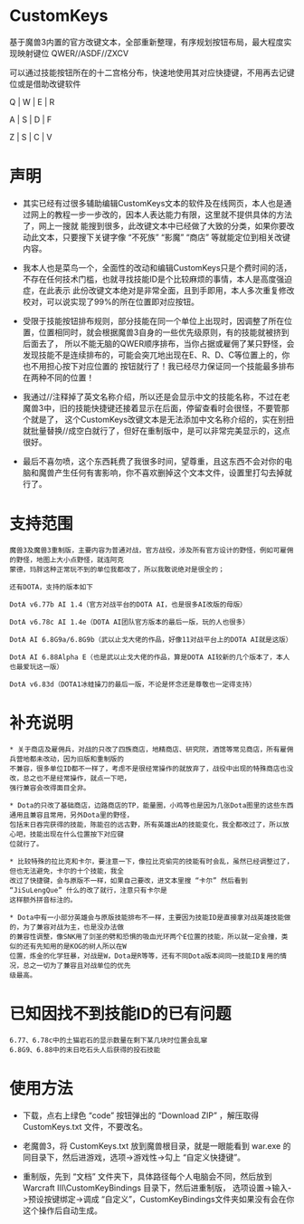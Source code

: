 # CustomKeys
基于魔兽3内置的官方改键文本，全部重新整理，有序规划按钮布局，最大程度实现映射键位 QWER//ASDF//ZXCV

可以通过技能按钮所在的十二宫格分布，快速地使用其对应快捷键，不用再去记键位或是借助改键软件

Q | W | E | R

A | S | D | F

Z | S | C | V

# 声明
* 其实已经有过很多辅助编辑CustomKeys文本的软件及在线网页，本人也是通过网上的教程一步一步改的，因本人表达能力有限，这里就不提供具体的方法了，网上一搜就
能搜到很多，此改键文本中已经做了大致的分类，如果你要改动此文本，只要搜下关键字像 “不死族” “影魔” “商店” 等就能定位到相关改键内容。

* 我本人也是菜鸟一个，全面性的改动和编辑CustomKeys只是个费时间的活，不存在任何技术门槛，也就寻找技能ID是个比较麻烦的事情，本人是高度强迫症，在此表示
此份改键文本绝对是非常全面，且到手即用，本人多次重复修改校对，可以说实现了99%的所在位置即对应按钮。

* 受限于技能按钮排布规则，部分技能在同一个单位上出现时，因调整了所在位置，位置相同时，就会根据魔兽3自身的一些优先级原则，有的技能就被挤到后面去了，
所以不能无脑的QWER顺序排布，当你占据或雇佣了某只野怪，会发现技能不是连续排布的，可能会突兀地出现在E、R、D、C等位置上的，你也不用担心按下对应位置的
按钮就行了！我已经尽力保证同一个技能最多排布在两种不同的位置！

* 我通过//注释掉了英文名称介绍，所以还是会显示中文的技能名称，不过在老魔兽3中，旧的技能快捷键还接着显示在后面，停留查看时会很怪，不要管那个就是了，
这个CustomKeys改键文本是无法添加中文名称介绍的，实在别扭就批量替换//成空白就行了，但好在重制版中，是可以非常完美显示的，这点很好。

* 最后不喜勿喷，这个东西耗费了我很多时间，望尊重，且这东西不会对你的电脑和魔兽产生任何有害影响，你不喜欢删掉这个文本文件，设置里打勾去掉就行了。

# 支持范围
		 
	魔兽3及魔兽3重制版，主要内容为普通对战，官方战役，涉及所有官方设计的野怪，例如可雇佣的野怪，地图上大小点野怪，就连阿克
	蒙德，玛胖这种正常玩不到的单位我都改了，所以我敢说绝对是很全的；
		 
	还有DOTA，支持的版本如下
		 
	DotA v6.77b AI 1.4（官方对战平台的DOTA AI，也是很多AI改版的母版）
		 
	DotA v6.78c AI 1.4e（DOTA AI团队官方版本的最后一版，玩的人也很多）
		 
	DotA AI 6.8G9a/6.8G9b（武以止戈大佬的作品，好像11对战平台上的DOTA AI就是这版）
		 
	DotA AI 6.88Alpha E（也是武以止戈大佬的作品，算是DOTA AI较新的几个版本了，本人也最爱玩这一版）
		 
	DotA v6.83d（DOTA1冰蛙操刀的最后一版，不论是怀念还是尊敬也一定得支持）
		 
# 补充说明
	* 关于商店及雇佣兵，对战的只改了四族商店，地精商店、研究院，酒馆等常见商店，所有雇佣兵营地都未改动，因为旧版和重制版的
	不兼容，很多单位ID都不一样了，考虑不是很经常操作的就放弃了，战役中出现的特殊商店也没改，总之也不是经常操作，就点一下吧，
	强行兼容会改得面目全非。
		 
	* Dota的只改了基础商店，边路商店的TP，能量圈，小鸡等也是因为几张Dota图里的这些东西通用且兼容且常用，另外Dota里的野怪，
	包括末日吞完获得的技能，陈能召的远古野，所有英雄出A的技能变化，我全都改过了，所以放心吧，技能出现在什么位置按下对应键
	位就行了。
		 
	* 比较特殊的拉比克和卡尔，要注意一下，像拉比克偷完的技能有时会乱，虽然已经调整过了，但也无法避免，卡尔的十个技能，我全
	改过了快捷键，会与原版不一样，如果自己要改，进文本里搜 “卡尔” 然后看到 “JiSuLengQue” 什么的改了就行，注意只有卡尔是
	这样额外拼音标注的。
		 
	* Dota中有一小部分英雄会与原版技能排布不一样，主要因为技能ID是直接拿对战英雄技能做的，为了兼容对战为主，也是没办法做
	的兼容性调整，像SNK用了剑圣的劈和恐惧的吸血光环两个E位置的技能，所以就一定会撞，类似的还有先知用的是KOG的树人所以在W
	位置，炼金的化学狂暴，对战是W，Dota是R等等，还有不同Dota版本间同一技能ID复用的情况，总之一切为了兼容且对战单位的优先
	级最高。
		 
# 已知因找不到技能ID的已有问题

	6.77、6.78c中的土猫岩石的显示数量在剩下某几块时位置会乱窜
	6.8G9、6.88中的末日吃石头人后获得的投石技能
		 
# 使用方法
* 下载，点右上绿色 “code” 按钮弹出的 “Download ZIP” ，解压取得 CustomKeys.txt 文件，不要改名。

* 老魔兽3，将 CustomKeys.txt 放到魔兽根目录，就是一眼能看到 war.exe 的同目录下，然后进游戏，选项->游戏性->勾上 “自定义快捷键”。

* 重制版，先到 “文档” 文件夹下，具体路径每个人电脑会不同，然后放到 Warcraft III\CustomKeyBindings 目录下，然后进重制版，
选项设置->输入->预设按键绑定->调成 “自定义”，CustomKeyBindings文件夹如果没有会在你这个操作后自动生成。
